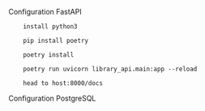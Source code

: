 Configuration FastAPI

        install python3

        pip install poetry
        
        poetry install
        
        poetry run uvicorn library_api.main:app --reload

        head to host:8000/docs 

Configuration PostgreSQL
